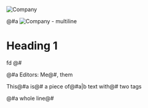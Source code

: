 ![Company](img/image.jpg)

@#a
![Company](img/logo.jpg) - multiline

# Heading 1

fd
@#

@#a Editors: Me@#, them

This@#a is@# a piece of@#a|b text with@# two tags

@#a whole line@#
